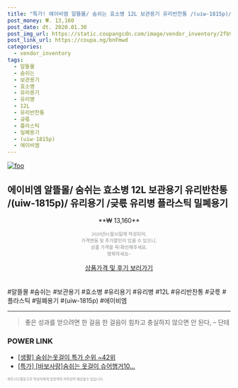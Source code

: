 ```yaml
--- 
title: "특가! 에이비엠 알뜰몰/ 숨쉬는 효소병 12L 보관용기 유리반찬통 /(uiw-1815p)/ 유리용기 /긎륷 ..." 
post_money: ₩. 13,160 
post_date: dt. 2020.01.30 
post_img_url: https://static.coupangcdn.com/image/vendor_inventory/2fb9/3ad8f56aca96da29376eaacbe8fe6775f0c83e3b970fbaecdfeb1c7c7d1e.jpg 
post_link_url: https://coupa.ng/bnFmwd 
categories: 
  - vendor_inventory 
tags: 
  - 알뜰몰 
  - 숨쉬는 
  - 보관용기 
  - 효소병 
  - 유리용기 
  - 유리병 
  - 12L 
  - 유리반찬통 
  - 긎륷 
  - 플라스틱 
  - 밀폐용기 
  - (uiw-1815p) 
  - 에이비엠 
--- 
```

[![foo](https://static.coupangcdn.com/image/vendor_inventory/2fb9/3ad8f56aca96da29376eaacbe8fe6775f0c83e3b970fbaecdfeb1c7c7d1e.jpg)](https://coupa.ng/bnFmwd) 

## 에이비엠 알뜰몰/ 숨쉬는 효소병 12L 보관용기 유리반찬통 /(uiw-1815p)/ 유리용기 /긎륷 유리병 플라스틱 밀폐용기 
<p style="text-align: center;">**₩ 13,160**</p> 
<p style="text-align: center;"><span style="color: #898c8f; font-family: Georgia,Times,serif; font-size: 0.75em;">2020년01월30일에 작성되어, <br>가격변동 및 추가할인이 있을 수 있으니,<br> 상품 가격을 꼭!확인해주세요.<br>행복하세요~</span> 
</p>	 
<div markdown="0" style="text-align: center;"><a href="https://coupa.ng/bnFmwd" class="btn btn--success">상품가격 및 후기 보러가기</a></div> 
<br><br> 
  #알뜰몰 #숨쉬는 #보관용기 #효소병 #유리용기 #유리병 #12L #유리반찬통 #긎륷 #플라스틱 #밀폐용기 #(uiw-1815p) #에이비엠 
<hr> 

> 좋은 성과를 얻으려면 한 걸음 한 걸음이 힘차고 충실하지 않으면 안 된다, – 단테 


### POWER LINK

* <a href="https://blog.naver.com/sakai111/221789515692" target="_blank"> [생활] 숨쉬는옷걸이 특가 순위 ~42위</a>
* <a href="https://blog.naver.com/an0733/221789620162" target="_blank">[특가] [바보사랑]숨쉬는 옷걸이 슈어행거10...</a>

<span style="color: #898c8f; font-family: Georgia,Times,serif; font-size: 0.55em;">파트너스활동으로 작성자에게 일정액의 커미션이 제공될수 있습니다.</span> 
